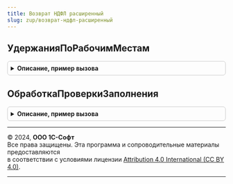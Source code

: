 ```yaml
---
title: Возврат НДФЛ расширенный
slug: zup/возврат-ндфл-расширенный
---
```



## УдержанияПоРабочимМестам
<details style="margin: 1em 0; padding: 0.5em; border: 1px solid #ccc; border-radius: 6px;">

<summary style="font-weight: bold; cursor: pointer;">Описание, пример вызова</summary>

```bsl

Функция УдержанияПоРабочимМестам(РеквизитыДляПроведения) Экспорт
```

Пример вызова
```bsl
Результат = ВозвратНДФЛРасширенный.УдержанияПоРабочимМестам(РеквизитыДляПроведения) 
```
</details>

## ОбработкаПроверкиЗаполнения
<details style="margin: 1em 0; padding: 0.5em; border: 1px solid #ccc; border-radius: 6px;">

<summary style="font-weight: bold; cursor: pointer;">Описание, пример вызова</summary>

```bsl

Процедура ОбработкаПроверкиЗаполнения(Документ, Отказ, ПроверяемыеРеквизиты) Экспорт
```

Пример вызова
```bsl
ВозвратНДФЛРасширенный.ОбработкаПроверкиЗаполнения(Документ, Отказ, ПроверяемыеРеквизиты) 
```
</details>

---

© 2024, **ООО 1С-Софт**  
Все права защищены. Эта программа и сопроводительные материалы предоставляются  
в соответствии с условиями лицензии [Attribution 4.0 International (CC BY 4.0)](https://creativecommons.org/licenses/by/4.0/legalcode).

---
